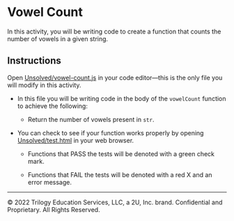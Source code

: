 # Vowel Count

In this activity, you will be writing code to create a function that counts the number of vowels in a given string.

## Instructions

Open [Unsolved/vowel-count.js](Unsolved/vowel-count.js) in your code editor&mdash;this is the only file you will modify in this activity.

  - In this file you will be writing code in the body of the `vowelCount` function to achieve the following:

    - Return the number of vowels present in `str`.

- You can check to see if your function works properly by opening [Unsolved/test.html](Unsolved/test.html) in your web browser.

  - Functions that PASS the tests will be denoted with a green check mark.

  - Functions that FAIL the tests will be denoted with a red X and an error message.

---

© 2022 Trilogy Education Services, LLC, a 2U, Inc. brand. Confidential and Proprietary. All Rights Reserved.